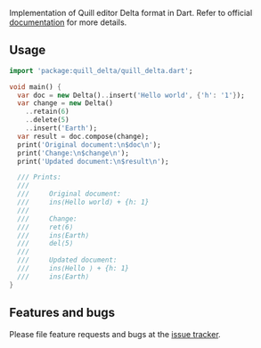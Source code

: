 Implementation of Quill editor Delta format in Dart. Refer to official
[documentation][] for more details.

[documentation]: https://quilljs.com/docs/delta/

## Usage

```dart
import 'package:quill_delta/quill_delta.dart';

void main() {
  var doc = new Delta()..insert('Hello world', {'h': '1'});
  var change = new Delta()
    ..retain(6)
    ..delete(5)
    ..insert('Earth');
  var result = doc.compose(change);
  print('Original document:\n$doc\n');
  print('Change:\n$change\n');
  print('Updated document:\n$result\n');

  /// Prints:
  ///
  ///     Original document:
  ///     ins⟨Hello world⟩ + {h: 1}
  ///
  ///     Change:
  ///     ret⟨6⟩
  ///     ins⟨Earth⟩
  ///     del⟨5⟩
  ///
  ///     Updated document:
  ///     ins⟨Hello ⟩ + {h: 1}
  ///     ins⟨Earth⟩
}
```

## Features and bugs

Please file feature requests and bugs at the [issue tracker][tracker].

[tracker]: https://github.com/pulyaevskiy/quill-delta-dart/issues
